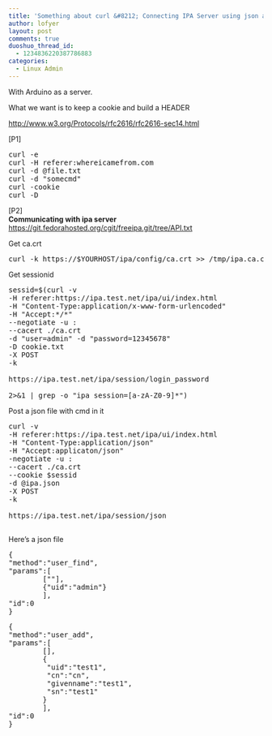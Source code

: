 ```yaml
---
title: 'Something about curl &#8212; Connecting IPA Server using json as an example'
author: lofyer
layout: post
comments: true
duoshuo_thread_id:
  - 1234836220387786883
categories:
  - Linux Admin
---
```

With Arduino as a server.

What we want is to keep a cookie and build a HEADER  
<a href="http://www.w3.org/Protocols/rfc2616/rfc2616-sec14.html" title="HTTP/1.1" target="_blank"></p> <p>
  http://www.w3.org/Protocols/rfc2616/rfc2616-sec14.html</a>
</p>

<p>
  [P1]
</p>

<pre>
curl -e
curl -H referer:whereicamefrom.com
curl -d @file.txt
curl -d "somecmd"
curl -cookie
curl -D
</pre>

<p>
  [P2]<br /> <strong>Communicating with ipa server</strong><br /> <a href="https://git.fedorahosted.org/cgit/freeipa.git/tree/API.txt" title="freeipa api" target="_blank">https://git.fedorahosted.org/cgit/freeipa.git/tree/API.txt</a>
</p>

<p>
  Get ca.crt
</p>

<pre>curl -k https://$YOURHOST/ipa/config/ca.crt >> /tmp/ipa.ca.cert</pre>

<p>
  Get sessionid
</p>

<pre>
sessid=$(curl -v 
-H referer:https://ipa.test.net/ipa/ui/index.html 
-H "Content-Type:application/x-www-form-urlencoded" 
-H "Accept:*/*" 
--negotiate -u : 
--cacert ./ca.crt 
-d "user=admin" -d "password=12345678" 
-D cookie.txt 
-X POST 
-k      

https://ipa.test.net/ipa/session/login_password

2>&#038;1 | grep -o "ipa_session=[a-zA-Z0-9]*")
</pre>

<p>
  Post a json file with cmd in it
</p>

<pre>curl -v 
-H referer:https://ipa.test.net/ipa/ui/index.html 
-H "Content-Type:application/json" 
-H "Accept:applicaton/json" 
-negotiate -u : 
--cacert ./ca.crt 
--cookie $sessid 
-d @ipa.json 
-X POST 
-k      

https://ipa.test.net/ipa/session/json

</pre>

<p>
  Here&#8217;s a json file
</p>

<pre>
{
"method":"user_find",
"params":[
        [""],
        {"uid":"admin"}
        ],
"id":0
}
</pre>

<pre>
{
"method":"user_add",
"params":[
        [],
        {
         "uid":"test1",
         "cn":"cn",
         "givenname":"test1",
         "sn":"test1"
        }
        ],
"id":0
}
</pre>